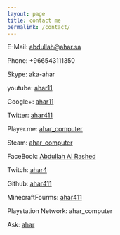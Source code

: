 ```yaml
---
layout: page
title: contact me
permalink: /contact/
---
```


E-Mail: abdullah@ahar.sa

Phone: +966543111350

Skype: aka-ahar

youtube: [ahar11](http://www.youtube.com/c/ahar11/)

Google+: [ahar11](http://www.google.com/+ahar11)

Twitter: [ahar411](https://twitter.com/ahar411)

Player.me: [ahar_computer](https://player.me/ahar_computer)

Steam: [ahar_computer](http://steamcommunity.com/id/ahar_computer)

FaceBook: [Abdullah Al Rashed](https://www.facebook.com/abdullah.ahar.alrashed)

Twitch: [ahar4](http://www.twitch.tv/ahar4)

Github: [ahar411](https://github.com/ahar411)

MinecraftFourms: [ahar411](http://www.minecraftforum.net/members/ahar411)

Playstation Network: ahar_computer

Ask: [ahar](http://www.ask.fm/ahar)
